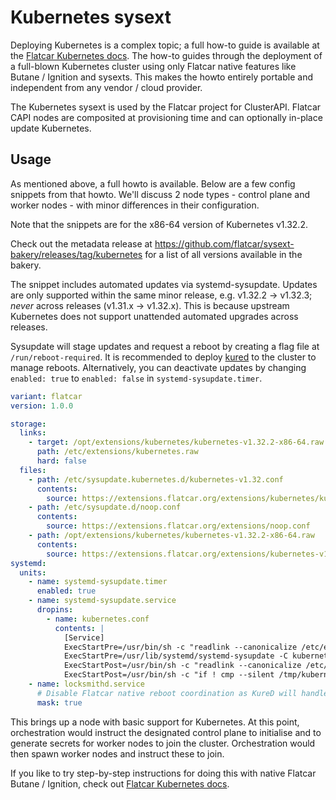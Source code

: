 # Kubernetes sysext

Deploying Kubernetes is a complex topic; a full how-to guide is available at the [Flatcar Kubernetes docs](https://www.flatcar.org/docs/latest/container-runtimes/getting-started-with-kubernetes/).
The how-to guides through the deployment of a full-blown Kubernetes cluster using only Flatcar native features like Butane / Ignition and sysexts.
This makes the howto entirely portable and independent from any vendor / cloud provider.

The Kubernetes sysext is used by the Flatcar project for ClusterAPI.
Flatcar CAPI nodes are composited at provisioning time and can optionally in-place update Kubernetes.

## Usage

As mentioned above, a full howto is available.
Below are a few config snippets from that howto.
We'll discuss 2 node types - control plane and worker nodes - with minor differences in their configuration.

Note that the snippets are for the x86-64 version of Kubernetes v1.32.2.

Check out the metadata release at https://github.com/flatcar/sysext-bakery/releases/tag/kubernetes for a list of all versions available in the bakery.

The snippet includes automated updates via systemd-sysupdate.
Updates are only supported within the same minor release, e.g. v1.32.2 -> v1.32.3; _never_ across releases (v1.31.x -> v1.32.x).
This is because upstream Kubernetes does not support unattended automated upgrades across releases.

Sysupdate will stage updates and request a reboot by creating a flag file at `/run/reboot-required`.
It is recommended to deploy [kured](https://kured.dev/) to the cluster to manage reboots.
Alternatively, you can deactivate updates by changing `enabled: true` to `enabled: false` in `systemd-sysupdate.timer`.

```yaml
variant: flatcar
version: 1.0.0

storage:
  links:
    - target: /opt/extensions/kubernetes/kubernetes-v1.32.2-x86-64.raw
      path: /etc/extensions/kubernetes.raw
      hard: false
  files:
    - path: /etc/sysupdate.kubernetes.d/kubernetes-v1.32.conf
      contents:
        source: https://extensions.flatcar.org/extensions/kubernetes/kubernetes-v1.32.conf
    - path: /etc/sysupdate.d/noop.conf
      contents:
        source: https://extensions.flatcar.org/extensions/noop.conf
    - path: /opt/extensions/kubernetes/kubernetes-v1.32.2-x86-64.raw
      contents:
        source: https://extensions.flatcar.org/extensions/kubernetes-v1.32.2-x86-64.raw
systemd:
  units:
    - name: systemd-sysupdate.timer
      enabled: true
    - name: systemd-sysupdate.service
      dropins:
        - name: kubernetes.conf
          contents: |
            [Service]
            ExecStartPre=/usr/bin/sh -c "readlink --canonicalize /etc/extensions/kubernetes.raw > /tmp/kubernetes"
            ExecStartPre=/usr/lib/systemd/systemd-sysupdate -C kubernetes update
            ExecStartPost=/usr/bin/sh -c "readlink --canonicalize /etc/extensions/kubernetes.raw > /tmp/kubernetes-new"
            ExecStartPost=/usr/bin/sh -c "if ! cmp --silent /tmp/kubernetes /tmp/kubernetes-new; then touch /run/reboot-required; fi"
    - name: locksmithd.service
      # Disable Flatcar native reboot coordination as KureD will handle OS updates, too
      mask: true
```

This brings up a node with basic support for Kubernetes.
At this point, orchestration would instruct the designated control plane to initialise and to generate secrets for worker nodes to join the cluster.
Orchestration would then spawn worker nodes and instruct these to join.

If you like to try step-by-step instructions for doing this with native Flatcar Butane / Ignition, check out
[Flatcar Kubernetes docs](https://www.flatcar.org/docs/latest/container-runtimes/getting-started-with-kubernetes/).
